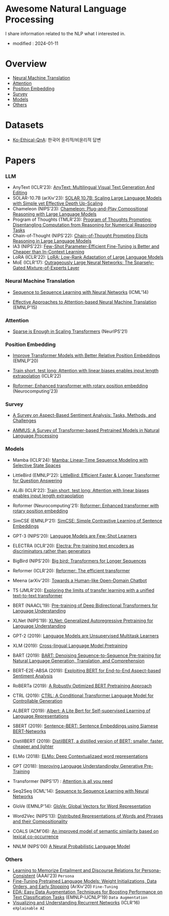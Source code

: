 # Awesome Natural Language Processing
I share information related to the NLP what I interested in.

- modified : 2024-01-11



# Overview

- [Neural Machine Translation](#Neural-Machine-Translation)
- [Attention](#Attention)
- [Position Embedding](#Position-Embedding)
- [Survey](#Survey)
- [Models](#Models)
- [Others](#Others)

# Datasets

- [Ko-Ethical-QnA](https://huggingface.co/datasets/MrBananaHuman/kor_ethical_question_answer): 한국어 윤리적/비윤리적 답변 


# Papers

### LLM

- AnyText (ICLR'23): [AnyText: Multilingual Visual Text Generation And Editing](https://arxiv.org/pdf/2311.03054.pdf)
- SOLAR-10.7B (arXiv'23): [SOLAR 10.7B: Scaling Large Language Models with Simple yet Effective Depth Up-Scaling](https://arxiv.org/pdf/2312.15166.pdf)
- Chameleon (NIPS'23): [Chameleon: Plug-and-Play Compositional Reasoning with Large Language Models](https://arxiv.org/pdf/2304.09842.pdf)
- Program of Thoughts (TMLR'23): [Program of Thoughts Prompting: Disentangling Computation from Reasoning for Numerical Reasoning Tasks
](https://arxiv.org/pdf/2211.12588.pdf)
- Chain-of-Thought (NIPS'22): [Chain-of-Thought Prompting Elicits Reasoning in Large Language Models](https://arxiv.org/pdf/2201.11903.pdf)
- IA3 (NIPS'22): [Few-Shot Parameter-Efficient Fine-Tuning is Better and Cheaper than In-Context Learning](https://arxiv.org/pdf/2205.05638.pdf)
- LoRA (ICLR'22): [LoRA: Low-Rank Adaptation of Large Language Models](https://arxiv.org/pdf/2106.09685.pdf)
- MoE (ICLR'17): [Outrageously Large Neural Networks: The Sparsely-Gated Mixture-of-Experts Layer](https://arxiv.org/pdf/1701.06538.pdf)


### Neural Machine Translation

- [Sequence to Sequence Learning with Neural Networks](https://arxiv.org/pdf/1409.3215.pdf) (ICML'14)

- [Effective Approaches to Attention-based Neural Machine Translation](https://arxiv.org/pdf/1508.04025.pdf) (EMNLP'15)


### Attention

- [Sparse is Enough in Scaling Transformers](https://openreview.net/pdf?id=-b5OSCydOMe) (NeurIPS'21)



### Position Embedding

- [Improve Transformer Models with Better Relative Position Embeddings](https://arxiv.org/pdf/2009.13658.pdf) (EMNLP'20)

- [Train short, test long: Attention with linear biases enables input length extrapolation](https://arxiv.org/pdf/2108.12409.pdf) (ICLR'22)

- [Roformer: Enhanced transformer with rotary position embedding](https://arxiv.org/pdf/2104.09864.pdf) (Neurocomputing'23)



### Survey

- [A Survey on Aspect-Based Sentiment Analysis: Tasks, Methods, and Challenges](https://arxiv.org/pdf/2203.01054.pdf)

- [AMMUS: A Survey of Transformer-based Pretrained Models in Natural Language Processing](https://arxiv.org/pdf/2108.05542.pdf)



### Models

- Mamba (ICLR'24): [Mamba: Linear-Time Sequence Modeling with Selective State Spaces](https://arxiv.org/ftp/arxiv/papers/2312/2312.00752.pdf)

- LittleBird (EMNLP'22): [LittleBird: Efficient Faster & Longer Transformer for Question Answering](https://aclanthology.org/2022.emnlp-main.352.pdf)

- ALiBi (ICLR'22): [Train short, test long: Attention with linear biases enables input length extrapolation](https://arxiv.org/pdf/2108.12409.pdf)

- Roformer (Neurocomputing'21): [Roformer: Enhanced transformer with rotary position embedding](https://arxiv.org/pdf/2104.09864.pdf)

- SimCSE (EMNLP'21): [SimCSE: Simple Contrastive Learning of Sentence Embeddings](https://arxiv.org/pdf/2104.08821.pdf)

- GPT-3 (NIPS'20): [Language Models are Few-Shot Learners](https://proceedings.neurips.cc/paper/2020/file/1457c0d6bfcb4967418bfb8ac142f64a-Paper.pdf)

- ELECTRA (ICLR'20): [Electra: Pre-training text encoders as discriminators rather than generators](https://arxiv.org/pdf/2003.10555.pdf)

- BigBird (NIPS'20): [Big bird: Transformers for Longer Sequences](https://proceedings.neurips.cc/paper/2020/file/c8512d142a2d849725f31a9a7a361ab9-Paper.pdf)

- Reformer (ICLR'20): [Reformer: The efficient transformer](https://arxiv.org/pdf/2001.04451.pdf)

- Meena (arXiv'20): [Towards a Human-like Open-Domain Chatbot](https://arxiv.org/pdf/2001.09977.pdf)

- T5 (JMLR'20): [Exploring the limits of transfer learning with a unified text-to-text transformer](https://dl.acm.org/doi/pdf/10.5555/3455716.3455856)

- BERT (NAACL'19): [Pre-training of Deep Bidirectional Transformers for Language Understanding](https://arxiv.org/pdf/1810.04805.pdf)

- XLNet (NIPS'19): [XLNet: Generalized Autoregressive Pretraining for Language Understanding](https://arxiv.org/pdf/1906.08237.pdf)

- GPT-2 (2019): [Language Models are Unsupervised Multitask Learners](https://life-extension.github.io/2020/05/27/GPT%E6%8A%80%E6%9C%AF%E5%88%9D%E6%8E%A2/language-models.pdf)

- XLM (2019): [Cross-lingual Language Model Pretraining](https://arxiv.org/pdf/1901.07291.pdf)

- BART (2019): [BART: Denoising Sequence-to-Sequence Pre-training for Natural Language Generation, Translation, and Comprehension](https://arxiv.org/pdf/1910.13461.pdf)

- BERT-E2E-ABSA (2019): [Exploiting BERT for End-to-End Aspect-based Sentiment Analysis](https://arxiv.org/pdf/1910.00883.pdf)

- RoBERTa (2019): [A Robustly Optimized BERT Pretraining Approach](https://arxiv.org/pdf/1907.11692.pdf)

- CTRL (2019): [CTRL: A Conditional Transformer Language Model for Controllable Generation](https://arxiv.org/pdf/1909.05858.pdf)

- ALBERT (2019): [Albert: A Lite Bert for Self-supervised Learning of Language Representations](https://arxiv.org/pdf/1909.11942.pdf)

- SBERT (2019): [Sentence-BERT: Sentence Embeddings using Siamese BERT-Networks](https://arxiv.org/pdf/1908.10084.pdf)

- DistillBERT (2019): [DistilBERT, a distilled version of BERT: smaller, faster, cheaper and lighter](https://arxiv.org/pdf/1910.01108.pdf)

- ELMo (2018): [ELMo: Deep Contextualizaed word representations](https://arxiv.org/pdf/1802.05365.pdf)

- GPT (2018): [Improving Language Understandingby Generative Pre-Training](https://www.cs.ubc.ca/~amuham01/LING530/papers/radford2018improving.pdf)

- Transformer (NIPS'17) : [Attention is all you need](https://proceedings.neurips.cc/paper_files/paper/2017/file/3f5ee243547dee91fbd053c1c4a845aa-Paper.pdf)

- Seq2Seq (ICML'14): [Sequence to Sequence Learning with Neural Networks](https://arxiv.org/pdf/1409.3215.pdf)

- GloVe (EMNLP'14): [GloVe: Global Vectors for Word Representation](https://aclanthology.org/D14-1162.pdf)

- Word2Vec (NIPS'13): [Distributed Representations of Words and Phrases and their Compositionality](https://proceedings.neurips.cc/paper_files/paper/2013/file/9aa42b31882ec039965f3c4923ce901b-Paper.pdf)

- COALS (ACM'06): [An improved model of semantic similarity based on lexical co-occurrence](https://www.cnbc.cmu.edu/~plaut/papers/pdf/RohdeGonnermanPlautSUB-CogSci.COALS.pdf)

- NNLM (NIPS'00) [A Neural Probabilistic Language Model](https://proceedings.neurips.cc/paper_files/paper/2000/file/728f206c2a01bf572b5940d7d9a8fa4c-Paper.pdf)



### Others

- [Learning to Memorize Entailment and Discourse Relations for Persona-Consistent]() (AAAI'23) `Persona`
- [Fine-Tuning Pretrained Language Models: Weight Initializations, Data Orders, and Early Stopping](https://arxiv.org/pdf/2002.06305.pdf) (ArXiv'20) `Fine-Tuning`
- [EDA: Easy Data Augmentation Techniques for Boosting Performance on Text Classification Tasks](https://arxiv.org/pdf/1901.11196.pdf) (EMNLP-IJCNLP'19) `Data Augmentation`
- [Visualizing and Understanding Recurrent Networks](https://arxiv.org/pdf/1506.02078.pdf) (ICLR'16) `eXplainable AI`
